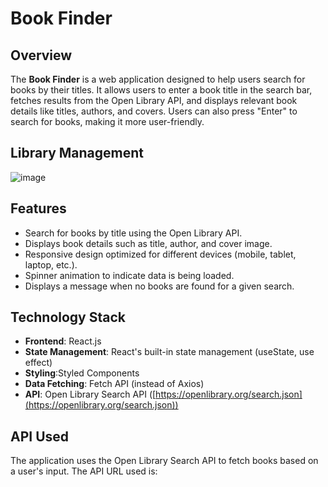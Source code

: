# Book Finder

## Overview
The **Book Finder** is a web application designed to help users search for books by their titles. It allows users to enter a book title in the search bar, fetches results from the Open Library API, and displays relevant book details like titles, authors, and covers. Users can also press "Enter" to search for books, making it more user-friendly.

## Library Management
<div><img src='https://drive.google.com/uc?id=16RH8pNZ0neJoykH4iqDlM0930el4r4mD' alt='image'/></div>

## Features
- Search for books by title using the Open Library API.
- Displays book details such as title, author, and cover image.
- Responsive design optimized for different devices (mobile, tablet, laptop, etc.).
- Spinner animation to indicate data is being loaded.
- Displays a message when no books are found for a given search.

## Technology Stack
- **Frontend**: React.js
- **State Management**: React's built-in state management (useState, use effect)
- **Styling**:Styled Components
- **Data Fetching**: Fetch API (instead of Axios)
- **API**: Open Library Search API ([https://openlibrary.org/search.json](https://openlibrary.org/search.json))

## API Used
The application uses the Open Library Search API to fetch books based on a user's input. The API URL used is:

